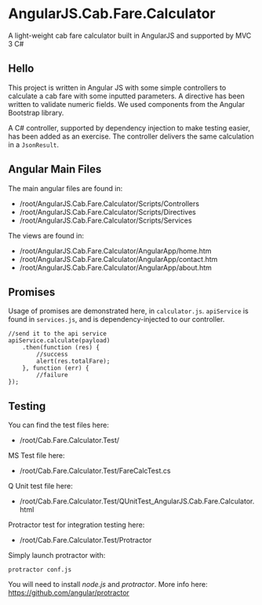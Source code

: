 # AngularJS.Cab.Fare.Calculator
A light-weight cab fare calculator built in AngularJS and supported by MVC 3 C#

## Hello

This project is written in Angular JS with some simple controllers to calculate a cab fare with some inputted parameters.  A directive has been written to validate numeric fields.  We used components from the Angular Bootstrap library.

A C# controller, supported by dependency injection to make testing easier, has been added as an exercise.  The controller delivers the same calculation in a `JsonResult`.

## Angular Main Files

The main angular files are found in:

* /root/AngularJS.Cab.Fare.Calculator/Scripts/Controllers
* /root/AngularJS.Cab.Fare.Calculator/Scripts/Directives
* /root/AngularJS.Cab.Fare.Calculator/Scripts/Services

The views are found in:

* /root/AngularJS.Cab.Fare.Calculator/AngularApp/home.htm
* /root/AngularJS.Cab.Fare.Calculator/AngularApp/contact.htm
* /root/AngularJS.Cab.Fare.Calculator/AngularApp/about.htm

## Promises
Usage of promises are demonstrated here, in `calculator.js`.  `apiService` is found in `services.js`, and is dependency-injected to our controller.

    //send it to the api service
    apiService.calculate(payload)
        .then(function (res) {
            //success
            alert(res.totalFare);
        }, function (err) {
            //failure
    });

## Testing

You can find the test files here:

* /root/Cab.Fare.Calculator.Test/
  
MS Test file here:

* /root/Cab.Fare.Calculator.Test/FareCalcTest.cs
  
Q Unit test file here:

* /root/Cab.Fare.Calculator.Test/QUnitTest_AngularJS.Cab.Fare.Calculator.html
  
Protractor test for integration testing here:

* /root/Cab.Fare.Calculator.Test/Protractor
  
Simply launch protractor with:

    protractor conf.js
  
You will need to install *node.js* and *protractor*.  More info here: https://github.com/angular/protractor
